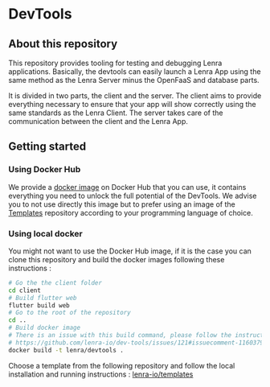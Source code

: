 
# DevTools

## About this repository

This repository provides tooling for testing and debugging Lenra applications. Basically, the devtools can easily launch a Lenra App using the same method as the Lenra Server minus the OpenFaaS and database parts.

It is divided in two parts, the client and the server. The client aims to provide everything necessary to ensure that your app will show correctly using the same standards as the Lenra Client. The server takes care of the communication between the client and the Lenra App.

## Getting started

### Using Docker Hub

We provide a [docker image](https://hub.docker.com/r/lenra/devtools) on Docker Hub that you can use, it contains everything you need to unlock the full potential of the DevTools. We advise you to not use directly this image but to prefer using an image of the [Templates](https://github.com/lenra-io/templates) repository according to your programming language of choice.

### Using local docker

You might not want to use the Docker Hub image, if it is the case you can clone this repository and build the docker images following these instructions :

```bash
# Go the the client folder
cd client
# Build flutter web
flutter build web
# Go to the root of the repository 
cd ..
# Build docker image 
# There is an issue with this build command, please follow the instructions on this issue as a workaround :
# https://github.com/lenra-io/dev-tools/issues/121#issuecomment-1160379764
docker build -t lenra/devtools .
```

Choose a template from the following repository and follow the local installation and running instructions : [lenra-io/templates](https://github.com/lenra-io/templates)
